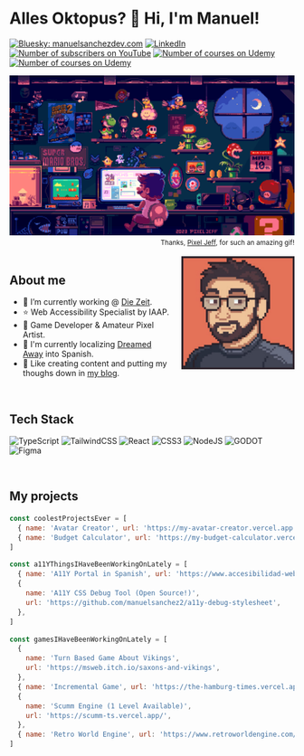 <h1> Alles Oktopus? 🐙 Hi, I'm Manuel!</h1>

[![Bluesky: manuelsanchezdev.com](https://img.shields.io/badge/manuelsanchezdev.com-Follow-blue?logo=bluesky)](https://bsky.app/profile/manuelsanchezdev.com)
[![LinkedIn](https://img.shields.io/badge/LinkedIn-Follow-blue?logo=LinkedIn)](https://www.linkedin.com/in/manusanchez2/)
[![Number of subscribers on YouTube](https://img.shields.io/youtube/channel/subscribers/UCX3IE_OjG20p_AwbX06YAEg?style=social)](https://www.youtube.com/channel/UCX3IE_OjG20p_AwbX06YAEg?sub_confirmation=1)
[![Number of courses on Udemy](https://img.shields.io/badge/udemy%20courses-6-green)](https://www.udemy.com/user/manuel-sanchez-324/)
[![Number of courses on Udemy](https://img.shields.io/badge/udemy%20students-+20000-green)](https://www.udemy.com/user/manuel-sanchez-324/)

<img src="./assets/mario-hacker-pixel-jeff-2023.gif" alt="" />

<div align="right">
  <small>
    Thanks, <a target="_blank" href="https://www.deviantart.com/pixeljeff/art/Chill-Mario-2023-ver-953012885">Pixel Jeff</a>, for such an amazing gif! 
  </small>
</div>

<br />

<img align="right" style="margin-left: 20px;" alt="GIF" src="./assets/manuel-pixelart.jpg" width="200px" />

<h2>About me</h2>

- 💼 I’m currently working @ [Die Zeit](https://github.com/ZeitOnline/).
- ⭐️ Web Accessibility Specialist by IAAP.
- 👾 Game Developer & Amateur Pixel Artist.
- 🤟 I'm currently localizing [Dreamed Away](https://dreamedaway.com/) into Spanish.
- 📝 Like creating content and putting my thoughs down in [my blog](https://www.manuelsanchezdev.com).

<br />

## Tech Stack

![TypeScript](https://img.shields.io/badge/typescript-%23007ACC.svg?style=for-the-badge&logo=typescript&logoColor=white)
![TailwindCSS](https://img.shields.io/badge/tailwindcss-%2338B2AC.svg?style=for-the-badge&logo=tailwind-css&logoColor=white)
![React](https://img.shields.io/badge/react-%2320232a.svg?style=for-the-badge&logo=react&logoColor=%2361DAFB)
![CSS3](https://img.shields.io/badge/css3-%231572B6.svg?style=for-the-badge&logo=css&logoColor=white)
![NodeJS](https://img.shields.io/badge/node.js-6DA55F?style=for-the-badge&logo=node.js&logoColor=white)
![GODOT](https://img.shields.io/badge/Godot%20Engine-478CBF?style=for-the-badge&logo=godotengine&logoColor=white)
![Figma](https://img.shields.io/badge/figma-%23F24E1E.svg?style=for-the-badge&logo=figma&logoColor=white)

<br />

## My projects

```js
const coolestProjectsEver = [
  { name: 'Avatar Creator', url: 'https://my-avatar-creator.vercel.app' },
  { name: 'Budget Calculator', url: 'https://my-budget-calculator.vercel.app' },
]
```

```js
const a11YThingsIHaveBeenWorkingOnLately = [
  { name: 'A11Y Portal in Spanish', url: 'https://www.accesibilidad-web.info' },
  {
    name: 'A11Y CSS Debug Tool (Open Source!)',
    url: 'https://github.com/manuelsanchez2/a11y-debug-stylesheet',
  },
]
```

```js
const gamesIHaveBeenWorkingOnLately = [
  {
    name: 'Turn Based Game About Vikings',
    url: 'https://msweb.itch.io/saxons-and-vikings',
  },
  { name: 'Incremental Game', url: 'https://the-hamburg-times.vercel.app/' },
  {
    name: 'Scumm Engine (1 Level Available)',
    url: 'https://scumm-ts.vercel.app/',
  },
  { name: 'Retro World Engine', url: 'https://www.retroworldengine.com/' },
]
```

